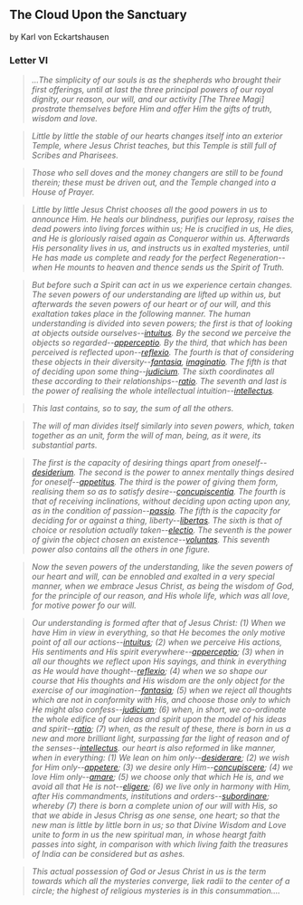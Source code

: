 ## The Cloud Upon the Sanctuary

by Karl von Eckartshausen

### Letter VI

> *...The simplicity of our souls is as the shepherds who brought their first offerings, until at last the three principal powers of our royal dignity, our reason, our will, and our activity [The Three Magi] prostrate themselves before Him and offer Him the gifts of truth, wisdom and love.*

> *Little by little the stable of our hearts changes itself into an exterior Temple, where Jesus Christ teaches, but this Temple is still full of Scribes and Pharisees.*

> *Those who sell doves and the money changers are still to be found therein; these must be driven out, and the Temple changed into a House of Prayer.*

> *Little by little Jesus Christ chooses all the good powers in us to announce Him. He heals our blindness, purifies our leprosy, raises the dead powers into living forces within us; He is crucified in us, He dies, and He is gloriously raised again as Conqueror within us. Afterwards His personality lives in us, and instructs us in exalted mysteries, until He has made us complete and ready for the perfect Regeneration--when He mounts to heaven and thence sends us the Spirit of Truth.*

> *But before such a Spirit can act in us we experience certain changes.  The seven powers of our understanding are lifted up within us, but afterwards the seven powers of our heart or of our will, and this exaltation takes place in the following manner. The human understanding is divided into seven powers; the first is that of looking at objects outside ourselves--[intuitus](121). By the second we perceive the objects so regarded--[apperceptio](112). By the third, that which has been perceived is reflected upon--[reflexio](84). The fourth is that of considering these objects in their diversity--[fantasia](65), [imaginatio](90). The fifth is that of deciding upon some thing--[judicium](83). The sixth coordinates all these according to their relationships--[ratio](57). The seventh and last is the power of realising the whole intellectual intuition--[intellectus](126).*

> *This last contains, so to say, the sum of all the others.*

> *The will of man divides itself similarly into seven powers, which, taken together as an unit, form the will of man, being, as it were, its substantial parts.*

> *The first is the capacity of desiring things apart from oneself--[desiderium](99). The second is the power to annex mentally things desired for oneself--[appetitus](115). The third is the power of giving them form, realising them so as to satisfy desire--[concupiscentia](138). The fourth is that of receiving inclinations, without deciding upon acting upon any, as in the condition of passion--[passio](71). The fifth is the capacity for deciding for or against a thing, liberty--[libertas](78). The sixth is that of choice or resolution actually taken--[electio](63). The seventh is the power of givin the object chosen an existence--[voluntas](109). This seventh power also contains all the others in one figure.*

> *Now the seven powers of the understanding, like the seven powers of our heart and will, can be ennobled and exalted in a very special manner, when we embrace Jesus Christ, as being the wisdom of God, for the principle of our reason, and His whole life, which was all love, for motive power fo our will.*

> *Our understanding is formed after that of Jesus Christ: (1) When we have Him in view in everything, so that He becomes the only motive point of all our actions--[intuitus](121); (2) when we perceive His actions, His sentiments and His spirit everywhere--[apperceptio](112); (3) when in all our thoughts we reflect upon His sayings, and think in everything as He would have thought--[reflexio](84); (4) when we so shape our course that His thoughts and His wisdom are the only object for the exercise of our imagination--[fantasia](65); (5) when we reject all thoughts which are not in conformity with His, and choose those only to which He might also confess--[judicium](83); (6) when, in short, we co-ordinate the whole edifice of our ideas and spirit upon the model of his ideas and spirit--[ratio](57); (7) when, as the result of these, there is born in us a new and more brilliant light, surpassing far the light of reason and of the senses--[intellectus](126). our heart is also reformed in like manner, when in everything: (1) We lean on him only--[desiderare](82); (2) we wish for Him only--[appetere](78); (3) we desire only Him--[concupiscere](119); (4) we love Him only--[amare](34); (5) we choose only that which He is, and we avoid all that He is not--[eligere](57); (6) we live only in harmony with Him, after His commandments, institutions and orders--[subordinare](114); whereby (7) there is born a complete union of our will with His, so that we abide in Jesus Chrisg as one sense, one heart; so that the new man is little by little born in us; so that Divine Wisdom and Love unite to form in us the new spiritual man, in whose heargt faith passes into sight, in comparison with which living faith the treasures of India can be considered but as ashes.*

> *This actual possession of God or Jesus Christ in us is the term towards which all the mysteries converge, liek radii to the center of a circle; the highest of religious mysteries is in this consummation....*

